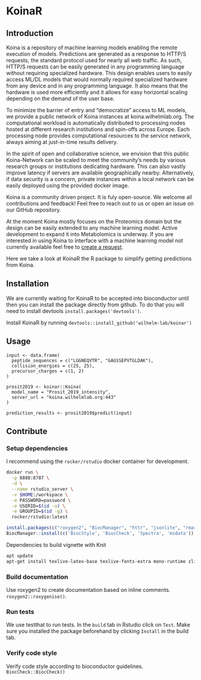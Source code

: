 # KoinaR

## Introduction
Koina is a repository of machine learning models enabling the remote execution of models. Predictions are generated as a response to HTTP/S requests, the standard protocol used for nearly all web traffic. As such, HTTP/S requests can be easily generated in any programming language without requiring specialized hardware. This design enables users to easily access ML/DL models that would normally required specialized hardware from any device and in any programming language. It also means that the hardware is used more efficiently and it allows for easy horizontal scaling depending on the demand of the user base.

To minimize the barrier of entry and “democratize” access to ML models, we provide a public network of Koina instances at koina.wilhelmlab.org. The computational workload is automatically distributed to processing nodes hosted at different research institutions and spin-offs across Europe. Each processing node provides computational resources to the service network, always aiming at just-in-time results delivery.

In the spirit of open and collaborative science, we envision that this public Koina-Network can be scaled to meet the community’s needs by various research groups or institutions dedicating hardware. This can also vastly improve latency if servers are available geographically nearby. Alternatively, if data security is a concern, private instances within a local network can be easily deployed using the provided docker image.

Koina is a community driven project. It is fuly open-source. We welcome all contributions and feedback! Feel free to reach out to us or open an issue on our GitHub repository.

At the moment Koina mostly focuses on the Proteomics domain but the design can be easily extended to any machine learning model. Active development to expand it into Metabolomics is underway. If you are interested in using Koina to interface with a machine learning model not currently available feel free to [create a request](https://github.com/wilhelm-lab/koina/issues).

Here we take a look at KoinaR the R package to simplify getting predictions from Koina. 

## Installation

We are currently waiting for KoinaR to be accepted into bioconductor until then you can install the package directly from github.
To do that you will need to install devtools `install.packages('devtools')`.

Install KoinaR by running `devtools::install_github('wilhelm-lab/koinar')`

## Usage

```
input <- data.frame(
  peptide_sequences = c("LGGNEQVTR", "GAGSSEPVTGLDAK"),
  collision_energies = c(25, 25),
  precursor_charges = c(1, 2)
)

prosit2019 <- koinar::Koina(
  model_name = "Prosit_2019_intensity",
  server_url = "koina.wilhelmlab.org:443"
)

prediction_results <- prosit2019$predict(input)
```

## Contribute
### Setup dependencies
I recommend using the `rocker/rstudio` docker container for development.

```bash
docker run \
  -p 8888:8787 \
  -d \
  --name rstudio_server \
  -v $HOME:/workspace \
  -e PASSWORD=password \
  -e USERID=$(id -u) \
  -e GROUPID=$(id -g) \
  rocker/rstudio:latest
```

```R
install.packages(c("roxygen2", "BiocManager", "httr", "jsonlite", "rmarkdown", "testthat", "pdflatex", "protViz", "OrgMassSpecR"))
BiocManager::install(c('BiocStyle', 'BiocCheck', 'Spectra', 'msdata'))
```

Dependencies to build vignette with Knit
```bash
apt update
apt-get install texlive-latex-base texlive-fonts-extra mono-runtime zlib1g-dev libnetcdf19
```

### Build documentation
Use roxygen2 to create documentation based on inline comments. 
`roxygen2::roxygenise()`.

### Run tests
We use testthat to run tests. In the `build` tab in Rstudio click on `Test`. 
Make sure you installed the package beforehand by clicking `Install` in the build tab.

### Verify code style
Verify code style according to bioconductor guidelines.
`BiocCheck::BiocCheck()`
